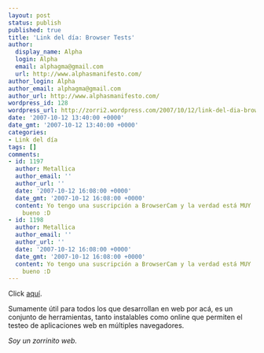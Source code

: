 ```yaml
---
layout: post
status: publish
published: true
title: 'Link del día: Browser Tests'
author:
  display_name: Alpha
  login: Alpha
  email: alphagma@gmail.com
  url: http://www.alphasmanifesto.com/
author_login: Alpha
author_email: alphagma@gmail.com
author_url: http://www.alphasmanifesto.com/
wordpress_id: 128
wordpress_url: http://zorri2.wordpress.com/2007/10/12/link-del-dia-browser-tests/
date: '2007-10-12 13:40:00 +0000'
date_gmt: '2007-10-12 13:40:00 +0000'
categories:
- Link del día
tags: []
comments:
- id: 1197
  author: Metallica
  author_email: ''
  author_url: ''
  date: '2007-10-12 16:08:00 +0000'
  date_gmt: '2007-10-12 16:08:00 +0000'
  content: Yo tengo una suscripción a BrowserCam y la verdad está MUY
    bueno :D
- id: 1198
  author: Metallica
  author_email: ''
  author_url: ''
  date: '2007-10-12 16:08:00 +0000'
  date_gmt: '2007-10-12 16:08:00 +0000'
  content: Yo tengo una suscripción a BrowserCam y la verdad está MUY
    bueno :D
---
```


Click <a href="http://www.smashingmagazine.com/2007/10/02/browser-tests-services-and-compatibility-test-suites/">aquí</a>.

Sumamente útil para todos los que desarrollan en web por acá, es un conjunto de herramientas, tanto instalables como online que permiten el testeo de aplicaciones web en múltiples navegadores.

_Soy un zorrinito web._
